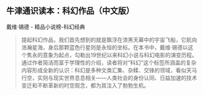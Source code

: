 ## 牛津通识读本：科幻作品（中文版）

戴维·锡德  -  精品小说榜-科幻经典

> 提起科幻作品，我们首先想到的就是飘浮在漆黑天幕中的宇宙飞船，它航向浩瀚星海，身后那颗蓝色行星则是永恒的坐标。在本书中，戴维·锡德以这个隽永的意象为起点，勾勒出19世纪以来科幻小说与科幻电影的演变历程。通过作者简洁而富于学理性的介绍，读者将对“科幻”这个标签所涵盖的复杂内容形成全新的认识：科幻是多种文类汇集、杂糅、交锋的领域，看似天马行空，实则与现实世界息息相关——人类社会的身份认同、日益加速的技术变迁和不断革新的时空观念，都为其注入了勃勃生机。
